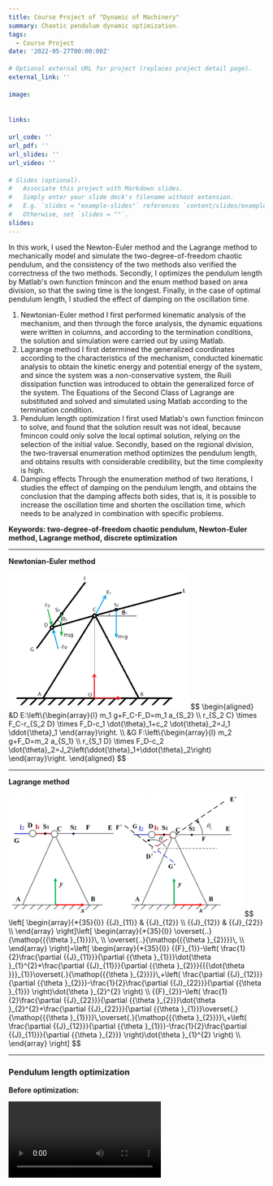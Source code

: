 ```yaml
---
title: Course Project of "Dynamic of Machinery"
summary: Chaotic pendulum dynamic optimization.
tags:
  - Course Project
date: '2022-05-27T00:00:00Z'

# Optional external URL for project (replaces project detail page).
external_link: ''

image:


links:

url_code: ''
url_pdf: ''
url_slides: ''
url_video: ''

# Slides (optional).
#   Associate this project with Markdown slides.
#   Simply enter your slide deck's filename without extension.
#   E.g. `slides = "example-slides"` references `content/slides/example-slides.md`.
#   Otherwise, set `slides = ""`.
slides: 
---
```


In this work, I used the Newton-Euler method and the Lagrange method to mechanically model and simulate the two-degree-of-freedom chaotic pendulum, and the consistency of the two methods also verified the correctness of the two methods. Secondly, I optimizes the pendulum length by Matlab's own function fmincon and the enum method based on area division, so that the swing time is the longest. Finally, in the case of optimal pendulum length, I studied the effect of damping on the oscillation time.
1. Newtonian-Euler method
I first performed kinematic analysis of the mechanism, and then through the force analysis, the dynamic equations were written in columns, and according to the termination conditions, the solution and simulation were carried out by using Matlab.
2. Lagrange method
I first determined the generalized coordinates according to the characteristics of the mechanism, conducted kinematic analysis to obtain the kinetic energy and potential energy of the system, and since the system was a non-conservative system, the Ruili dissipation function was introduced to obtain the generalized force of the system. The Equations of the Second Class of Lagrange are substituted and solved and simulated using Matlab according to the termination condition.
3. Pendulum length optimization
I first used Matlab's own function fmincon to solve, and found that the solution result was not ideal, because fmincon could only solve the local optimal solution, relying on the selection of the initial value. Secondly, based on the regional division, the two-traversal enumeration method optimizes the pendulum length, and obtains results with considerable credibility, but the time complexity is high.
4. Damping effects
Through the enumeration method of two iterations, I studies the effect of damping on the pendulum length, and obtains the conclusion that the damping affects both sides, that is, it is possible to increase the oscillation time and shorten the oscillation time, which needs to be analyzed in combination with specific problems.

**Keywords: two-degree-of-freedom chaotic pendulum, Newton-Euler method, Lagrange method, discrete optimization**

---

**Newtonian-Euler method**

<img src="2.png" alt="2" style="zoom:60%;" />
$$
\begin{aligned}
&D E:\left\{\begin{array}{l}
m_1 g+F_C-F_D=m_1 a_{S_2} \\
r_{S_2 C} \times F_C-r_{S_2 D} \times F_D-c_1 \dot{\theta}_1+c_2 \dot{\theta}_2=J_1 \ddot{\theta}_1
\end{array}\right. \\
&G F:\left\{\begin{array}{l}
m_2 g+F_D=m_2 a_{S_1} \\
r_{S_1 D} \times F_D-c_2 \dot{\theta}_2=J_2\left(\ddot{\theta}_1+\ddot{\theta}_2\right)
\end{array}\right.
\end{aligned}
$$


---

**Lagrange method**

<img src="1.png" alt="1" style="zoom:45%;" />
$$
\left[ \begin{array}{*{35}{l}}
   {{J}_{11}} & {{J}_{12}}  \\
   {{J}_{12}} & {{J}_{22}}  \\
\end{array} \right]\left[ \begin{array}{*{35}{l}}
   \overset{..}{\mathop{{{\theta }_{1}}}}\,  \\
   \overset{..}{\mathop{{{\theta }_{2}}}}\,  \\
\end{array} \right]=\left[ \begin{array}{*{35}{l}}
   {{F}_{1}}-\left( \frac{1}{2}\frac{\partial {{J}_{11}}}{\partial {{\theta }_{1}}}\dot{\theta }_{1}^{2}+\frac{\partial {{J}_{11}}}{\partial {{\theta }_{2}}}{{{\dot{\theta }}}_{1}}\overset{.}{\mathop{{{\theta }_{2}}}}\,+\left( \frac{\partial {{J}_{12}}}{\partial {{\theta }_{2}}}-\frac{1}{2}\frac{\partial {{J}_{22}}}{\partial {{\theta }_{1}}} \right)\dot{\theta }_{2}^{2} \right)  \\
   {{F}_{2}}-\left( \frac{1}{2}\frac{\partial {{J}_{22}}}{\partial {{\theta }_{2}}}\dot{\theta }_{2}^{2}+\frac{\partial {{J}_{22}}}{\partial {{\theta }_{1}}}\overset{.}{\mathop{{{\theta }_{1}}}}\,\overset{.}{\mathop{{{\theta }_{2}}}}\,+\left( \frac{\partial {{J}_{12}}}{\partial {{\theta }_{1}}}-\frac{1}{2}\frac{\partial {{J}_{11}}}{\partial {{\theta }_{2}}} \right)\dot{\theta }_{1}^{2} \right)  \\
\end{array} \right]
$$

---

### **Pendulum length optimization**

**Before optimization:**

<video src="4.mp4" controls="yes">

---

**After optimization:**

<video src="3.mp4" controls="yes">
